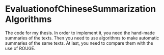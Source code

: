 # EvaluationofChineseSummarizationAlgorithms
The code for my thesis.
In order to implement it, you need the hand-made summaries of the texts. Then you need to use algorithms to make automatic summaries of the same texts. At last, you need to compare them with the use of ROUGE. 
